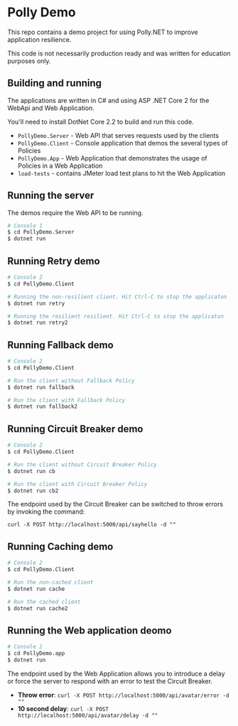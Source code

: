 # Polly Demo

This repo contains a demo project for using Polly.NET to improve application resilience.

This code is not necessarily production ready and was written for education purposes only.

## Building and running

The applications are written in C# and using ASP .NET Core 2 for the WebApi and Web Application.

You'll need to install DotNet Core 2.2 to build and run this code.

* `PollyDemo.Server` - Web API that serves requests used by the clients
* `PollyDemo.Client` - Console application that demos the several types of Policies
* `PollyDemo.App` - Web Application that demonstrates the usage of Policies in a Web Application
* `load-tests` - contains JMeter load test plans to hit the Web Application

## Running the server

The demos require the Web API to be running.

```bash
# Console 1
$ cd PollyDemo.Server
$ dotnet run
```

## Running Retry demo

```bash
# Console 2
$ cd PollyDemo.Client

# Running the non-resilient client. Hit Ctrl-C to stop the applicaton
$ dotnet run retry

# Running the resilient resilient. Hit Ctrl-C to stop the applicaton
$ dotnet run retry2
```

## Running Fallback demo

```bash
# Console 2
$ cd PollyDemo.Client

# Run the client without Fallback Policy
$ dotnet run fallback

# Run the client with Fallback Policy
$ dotnet run fallback2
```

## Running Circuit Breaker demo

```bash
# Console 2 
$ cd PollyDemo.Client

# Run the client without Circuit Breaker Policy
$ dotnet run cb

# Run the client with Circuit Breaker Policy
$ dotnet run cb2
```

The endpoint used by the Circuit Breaker  can be switched to throw errors by invoking the command:

`curl -X POST http://localhost:5000/api/sayhello -d ""`

## Running Caching demo

```bash
# Console 2
$ cd PollyDemo.Client

# Run the non-cached client
$ dotnet run cache

# Run the cached client
$ dotnet run cache2
```

## Running the Web application deomo

```bash
# Console 2
$ cd PollyDemo.app
$ dotnet run 
```

The endpoint used by the Web Application allows you to introduce a delay or force the server to respond with an error to test the Circuit Breaker.

* **Throw error**: `curl -X POST http://localhost:5000/api/avatar/error -d ""`
* **10 second delay**: `curl -X POST http://localhost:5000/api/avatar/delay -d ""`
